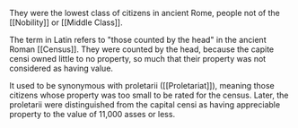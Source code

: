 They were the lowest class of citizens in ancient Rome, people not of the [[Nobility]] or [[Middle Class]].

The term in Latin refers to "those counted by the head" in the ancient Roman [[Census]]. They were counted by the head, because the capite censi owned little to no property, so much that their property was not considered as having value.

It used to be synonymous with proletarii ([[Proletariat]]), meaning those citizens whose property was too small to be rated for the census. Later, the proletarii were distinguished from the capital censi as having appreciable property to the value of 11,000 asses or less.